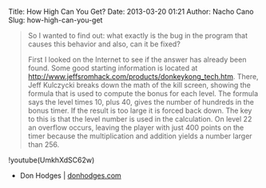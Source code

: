 Title: How High Can You Get?
Date: 2013-03-20 01:21
Author: Nacho Cano
Slug: how-high-can-you-get

> So I wanted to find out: what exactly is the bug in the program that
> causes this behavior and also, can it be fixed?
>
> First I looked on the Internet to see if the answer has already been
> found. Some good starting information is located at
> http://www.jeffsromhack.com/products/donkeykong_tech.htm. There, Jeff
> Kulczycki breaks down the math of the kill screen, showing the formula
> that is used to compute the bonus for each level. The formula says the
> level times 10, plus 40, gives the number of hundreds in the bonus
> timer. If the result is too large it is forced back down. The key to
> this is that the level number is used in the calculation. On level 22
> an overflow occurs, leaving the player with just 400 points on the
> timer because the multiplication and addition yields a number larger
> than 256.

!youtube(UmkhXdSC62w)

- Don Hodges | [donhodges.com][]

  [donhodges.com]: http://www.donhodges.com/how_high_can_you_get.htm
    "How High Can You Get?"
